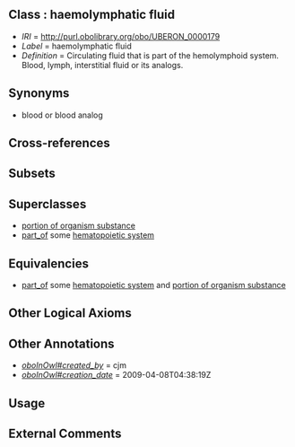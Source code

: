 
## Class : haemolymphatic fluid

 * *IRI* = http://purl.obolibrary.org/obo/UBERON_0000179
 * *Label* = haemolymphatic fluid
 * *Definition* = Circulating fluid that is part of the hemolymphoid system. Blood, lymph, interstitial fluid or its analogs.

## Synonyms

 * blood or blood analog

## Cross-references


## Subsets


## Superclasses

 * [portion of organism substance](../../UBERON/63/UBERON_0000463.md)
 * [part_of](../../BFO/50/BFO_0000050.md) some [hematopoietic system](../../UBERON/90/UBERON_0002390.md)

## Equivalencies

 * [part_of](../../BFO/50/BFO_0000050.md) some [hematopoietic system](../../UBERON/90/UBERON_0002390.md) and [portion of organism substance](../../UBERON/63/UBERON_0000463.md)

## Other Logical Axioms


## Other Annotations

 * *[oboInOwl#created_by](../../oboInOwl#created/by/oboInOwl#created_by.md)* = cjm
 * *[oboInOwl#creation_date](../../oboInOwl#creation/te/oboInOwl#creation_date.md)* = 2009-04-08T04:38:19Z

## Usage


## External Comments

